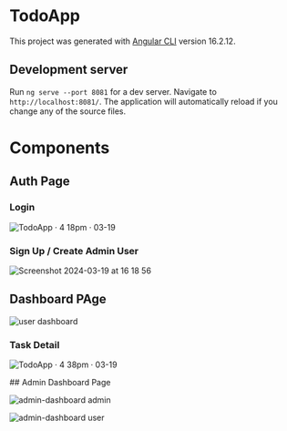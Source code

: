 # TodoApp

This project was generated with [Angular CLI](https://github.com/angular/angular-cli) version 16.2.12.

## Development server

Run `ng serve --port 8081` for a dev server. Navigate to `http://localhost:8081/`. The application will automatically reload if you change any of the source files.

# Components

## Auth Page

### Login 
![TodoApp · 4 18pm · 03-19](https://github.com/enessusan00/todoApp/assets/69691286/897c0a83-78e7-4ff4-90d8-c4bfead0e60e)

### Sign Up / Create Admin User
![Screenshot 2024-03-19 at 16 18 56](https://github.com/enessusan00/todoApp/assets/69691286/3cf2deba-faec-42fa-9129-ac090bfa588e)

## Dashboard PAge

![user dashboard](https://github.com/enessusan00/todoApp/assets/69691286/de5c157c-fda5-48fc-be2a-571c112737a7)

### Task Detail
![TodoApp · 4 38pm · 03-19](https://github.com/enessusan00/todoApp/assets/69691286/a0ea515c-5455-481a-bcbf-15c5b2f609e8)

## Admin Dashboard Page

![admin-dashboard  admin ](https://github.com/enessusan00/todoApp/assets/69691286/8508b3be-9dd6-478f-a320-10865d90fe33)


![admin-dashboard  user ](https://github.com/enessusan00/todoApp/assets/69691286/7d170198-9085-4d15-8764-d2b544a53a63)
